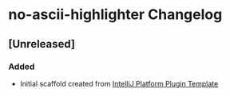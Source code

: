 <!-- Keep a Changelog guide -> https://keepachangelog.com -->

# no-ascii-highlighter Changelog

## [Unreleased]
### Added
- Initial scaffold created from [IntelliJ Platform Plugin Template](https://github.com/JetBrains/intellij-platform-plugin-template)
